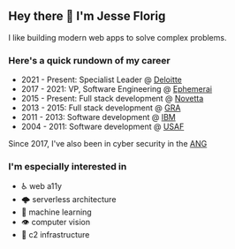 ## Hey there 👋  I'm Jesse Florig
I like building modern web apps to solve complex problems.

### Here's a quick rundown of my career
- 2021 - Present: Specialist Leader @ [Deloitte](https://deloitte.com)
- 2017 - 2021: VP, Software Engineering @ [Ephemerai](https://ephemer.ai)
- 2015 - Present: Full stack development @ [Novetta](https://www.novetta.com/)
- 2013 - 2015: Full stack development @ [GRA](https://gra.com/)
- 2011 - 2013: Software development @ [IBM](https://www.ibm.com/us-en/)
- 2004 - 2011: Software development @ [USAF](https://www.airforce.com/)

Since 2017, I've also been in cyber security in the [ANG](https://www.goang.com/)

### I'm especially interested in
- ♿️ web a11y
- 🌩 serverless architecture
- 🤖 machine learning
- 👁 computer vision
- 🤹 c2 infrastructure
